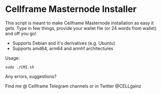 # Cellframe Masternode Installer

This script is meant to make Cellframe Masternode installation as easy it gets. Type in few things, provide your wallet file (or 24 words from wallet) and off you go!

* Supports Debian and it's derivatives (e.g. Ubuntu)
* Supports amd64, arm64 and armhf architectures

Usage:

    sudo ./CMI.sh

Any errors, suggestions?

Find me @ Cellframe Telegram channels or in Twitter @CELLgainz